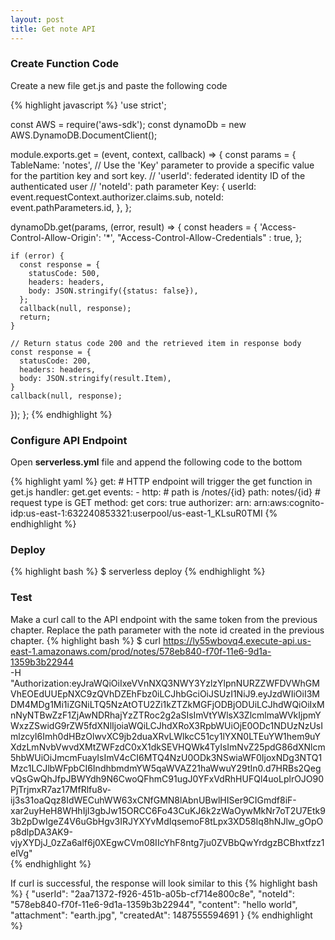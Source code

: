 ```yaml
---
layout: post
title: Get note API
---
```


### Create Function Code

Create a new file get.js and paste the following code

{% highlight javascript %}
'use strict';

const AWS = require('aws-sdk');
const dynamoDb = new AWS.DynamoDB.DocumentClient();

module.exports.get = (event, context, callback) => {
  const params = {
    TableName: 'notes',
    // Use the 'Key' parameter to provide a specific value for the partition key and sort key.
    // 'userId': federated identity ID of the authenticated user
    // 'noteId': path parameter
    Key: {
      userId: event.requestContext.authorizer.claims.sub,
      noteId: event.pathParameters.id,
    },
  };

  dynamoDb.get(params, (error, result) => {
    const headers = {
      'Access-Control-Allow-Origin': '*',
      "Access-Control-Allow-Credentials" : true,
    };

    if (error) {
      const response = {
        statusCode: 500,
        headers: headers,
        body: JSON.stringify({status: false}),
      };
      callback(null, response);
      return;
    }

    // Return status code 200 and the retrieved item in response body
    const response = {
      statusCode: 200,
      headers: headers,
      body: JSON.stringify(result.Item),
    }
    callback(null, response);
  });
};
{% endhighlight %}

### Configure API Endpoint

Open **serverless.yml** file and append the following code to the bottom

{% highlight yaml %}
  get:
    # HTTP endpoint will trigger the get function in get.js
    handler: get.get
    events:
      - http:
          # path is /notes/{id}
          path: notes/{id}
          # request type is GET
          method: get
          cors: true
          authorizer:
            arn: arn:aws:cognito-idp:us-east-1:632240853321:userpool/us-east-1_KLsuR0TMI
{% endhighlight %}

### Deploy

{% highlight bash %}
$ serverless deploy
{% endhighlight %}

### Test

Make a curl call to the API endpoint with the same token from the previous chapter. Replace the path parameter with the note id created in the previous chapter.
{% highlight bash %}
$ curl https://ly55wbovq4.execute-api.us-east-1.amazonaws.com/prod/notes/578eb840-f70f-11e6-9d1a-1359b3b22944 \
  -H "Authorization:eyJraWQiOiIxeVVnNXQ3NWY3YzlzYlpnNURZZWFDVWhGMVhEOEdUUEpNXC9zQVhDZEhFbz0iLCJhbGciOiJSUzI1NiJ9.eyJzdWIiOiI3MDM4MDg1Mi1iZGNiLTQ5NzAtOTU2Zi1kZTZkMGFjODBjODUiLCJhdWQiOiIxMnNyNTBwZzF1ZjAwNDRhajYzZTRoc2g2aSIsImVtYWlsX3ZlcmlmaWVkIjpmYWxzZSwidG9rZW5fdXNlIjoiaWQiLCJhdXRoX3RpbWUiOjE0ODc1NDUzNzUsImlzcyI6Imh0dHBzOlwvXC9jb2duaXRvLWlkcC51cy1lYXN0LTEuYW1hem9uYXdzLmNvbVwvdXMtZWFzdC0xX1dkSEVHQWk4TyIsImNvZ25pdG86dXNlcm5hbWUiOiJmcmFuayIsImV4cCI6MTQ4NzU0ODk3NSwiaWF0IjoxNDg3NTQ1Mzc1LCJlbWFpbCI6IndhbmdmYW5qaWVAZ21haWwuY29tIn0.d7HRBs2QegvQsGwQhJfpJBWYdh9N6CwoQFhmC91ugJ0YFxVdRhHUFQl4uoLplrOJO90PjTrjmxR7az17MfRlfu8v-ij3s31oaQqz8IdWECuhWW63xCNfGMN8lAbnUBwlHISer9CIGmdf8iF-xar2uyHeH8WHhIjI3gbJw15ORCC6Fo43CuKJ6k2zWaOywMkNr7oT2U7Etk93b2pDwIgeZ4V6uGbHgv3IRJYXYvMdIqsemoF8tLpx3XD58Iq8hNJlw_gOpOp8dlpDA3AK9-vjyXYDjJ_0zZa6alf6j0XEgwCVm08IIcYhF8ntg7ju0ZVBbQwYrdgzBCBhxtfzz1elVg" \
{% endhighlight %}

If curl is successful, the response will look similar to this
{% highlight bash %}
{
  "userId": "2aa71372-f926-451b-a05b-cf714e800c8e",
  "noteId": "578eb840-f70f-11e6-9d1a-1359b3b22944",
  "content": "hello world",
  "attachment": "earth.jpg",
  "createdAt": 1487555594691
}
{% endhighlight %}
